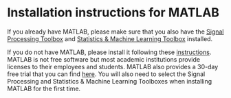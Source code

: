 # Installation instructions for MATLAB
If you already have MATLAB, please make sure that you also have the [Signal Processing Toolbox]([url](https://www.mathworks.com/products/signal.html)) and [Statistics & Machine Learning Toolbox]([url](https://www.mathworks.com/products/statistics.html)https://www.mathworks.com/products/statistics.html) installed.

If you do not have MATLAB, please install it following these [instructions]([url](https://nl.mathworks.com/help/install/ug/install-products-with-internet-connection.html)). MATLAB is not free software but most academic institutions provide licenses to their employees and students. MATLAB also provides a 30-day free trial that you can find [here]([url](https://nl.mathworks.com/campaigns/products/trials.html)https://nl.mathworks.com/campaigns/products/trials.html).
You will also need to select the Signal Processing and Statistics & Machine Learning Toolboxes when installing MATLAB for the first time.
